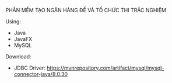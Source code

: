 PHẦN MỀM TẠO NGÂN HÀNG ĐỀ VÀ TỔ CHỨC THI TRẮC NGHIỆM

Using:
- Java
- JavaFX
- MySQL

Download:
- JDBC Driver: https://mvnrepository.com/artifact/mysql/mysql-connector-java/8.0.30
